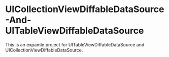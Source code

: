 # UICollectionViewDiffableDataSource-And-UITableViewDiffableDataSource
This is an expamle project for UITableViewDiffableDataSource and UICollectionViewDiffableDataSource. 
